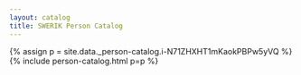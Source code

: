 ```yaml
---
layout: catalog
title: SWERIK Person Catalog
---
```

{% assign p = site.data._person-catalog.i-N71ZHXHT1mKaokPBPw5yVQ %}
{% include person-catalog.html p=p %}

